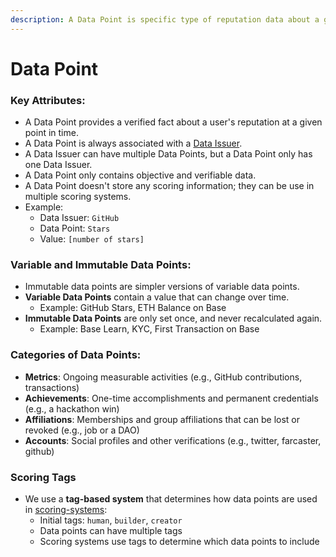 ```yaml
---
description: A Data Point is specific type of reputation data about a given user.
---
```


# Data Point

### Key Attributes:

* A Data Point provides a verified fact about a user's reputation at a given point in time.
* A Data Point is always associated with a [Data Issuer](data-issuer.md).&#x20;
* A Data Issuer can have multiple Data Points, but a Data Point only has one Data Issuer.
* A Data Point only contains objective and verifiable data.
* A Data Point doesn't store any scoring information; they can be use in multiple scoring systems.
* Example:&#x20;
  * Data Issuer: `GitHub`
  * Data Point: `Stars`
  * Value: `[number of stars]`

### **Variable** and I**mmutable** Data Points:

* Immutable data points are simpler versions of variable data points.
* **Variable Data Points** contain a value that can change over time.
  * Example: GitHub Stars, ETH Balance on Base
* **Immutable Data Points** are only set once, and never recalculated again.
  * Example: Base Learn, KYC, First Transaction on Base

### Categories of Data Points:

* **Metrics**: Ongoing measurable activities (e.g., GitHub contributions, transactions)
* **Achievements**: One-time accomplishments and permanent credentials (e.g., a hackathon win)
* **Affiliations**: Memberships and group affiliations that can be lost or revoked (e.g., job or a DAO)
* **Accounts**: Social profiles and other verifications (e.g., twitter, farcaster, github)

### Scoring Tags

* We use a **tag-based system** that determines how data points are used in [scoring-systems](scoring-systems/ "mention"):
  * Initial tags: `human`, `builder`, `creator`
  * Data points can have multiple tags
  * Scoring systems use tags to determine which data points to include


